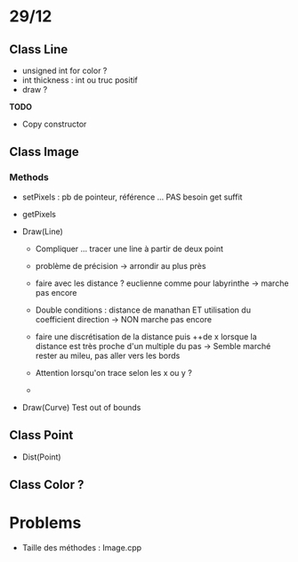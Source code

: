 # 29/12

## Class Line
 + unsigned int for color ?
 + int thickness : int ou truc positif
 + draw ?

**TODO**
 + Copy constructor

## Class Image
### Methods
 + setPixels : pb de pointeur, référence ... PAS besoin get suffit
 + getPixels
 
 + Draw(Line)
	 - Compliquer ... tracer une line à partir de deux point
	 - problème de précision -> arrondir au plus près
	 - faire avec les distance ? euclienne comme pour labyrinthe -> marche pas encore
	 - Double conditions : distance de manathan ET utilisation du coefficient direction -> NON marche pas encore
	 - faire une discrétisation de la distance puis ++de x lorsque la distance est très proche d'un multiple du pas -> Semble marché
	 	rester au mileu, pas aller vers les bords

	 - Attention lorsqu'on trace selon les x ou y ?
	 - 


 + Draw(Curve) 
	Test out of bounds

## Class Point
+ Dist(Point)

## Class Color ?

# Problems
 + Taille des méthodes : Image.cpp